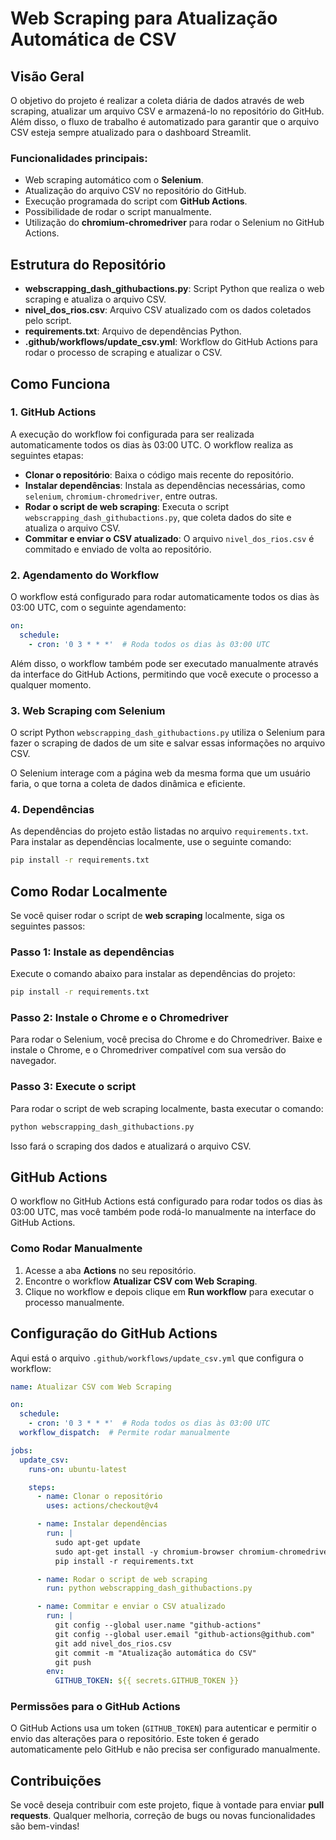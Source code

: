
# Web Scraping para Atualização Automática de CSV

## Visão Geral

O objetivo do projeto é realizar a coleta diária de dados através de web scraping, atualizar um arquivo CSV e armazená-lo no repositório do GitHub. Além disso, o fluxo de trabalho é automatizado para garantir que o arquivo CSV esteja sempre atualizado para o dashboard Streamlit.

### Funcionalidades principais:
- Web scraping automático com o **Selenium**.
- Atualização do arquivo CSV no repositório do GitHub.
- Execução programada do script com **GitHub Actions**.
- Possibilidade de rodar o script manualmente.
- Utilização do **chromium-chromedriver** para rodar o Selenium no GitHub Actions.

## Estrutura do Repositório

- **webscrapping_dash_githubactions.py**: Script Python que realiza o web scraping e atualiza o arquivo CSV.
- **nivel_dos_rios.csv**: Arquivo CSV atualizado com os dados coletados pelo script.
- **requirements.txt**: Arquivo de dependências Python.
- **.github/workflows/update_csv.yml**: Workflow do GitHub Actions para rodar o processo de scraping e atualizar o CSV.

## Como Funciona

### 1. **GitHub Actions**

A execução do workflow foi configurada para ser realizada automaticamente todos os dias às 03:00 UTC. O workflow realiza as seguintes etapas:

- **Clonar o repositório**: Baixa o código mais recente do repositório.
- **Instalar dependências**: Instala as dependências necessárias, como `selenium`, `chromium-chromedriver`, entre outras.
- **Rodar o script de web scraping**: Executa o script `webscrapping_dash_githubactions.py`, que coleta dados do site e atualiza o arquivo CSV.
- **Commitar e enviar o CSV atualizado**: O arquivo `nivel_dos_rios.csv` é commitado e enviado de volta ao repositório.

### 2. **Agendamento do Workflow**

O workflow está configurado para rodar automaticamente todos os dias às 03:00 UTC, com o seguinte agendamento:

```yaml
on:
  schedule:
    - cron: '0 3 * * *'  # Roda todos os dias às 03:00 UTC
```

Além disso, o workflow também pode ser executado manualmente através da interface do GitHub Actions, permitindo que você execute o processo a qualquer momento.

### 3. **Web Scraping com Selenium**

O script Python `webscrapping_dash_githubactions.py` utiliza o Selenium para fazer o scraping de dados de um site e salvar essas informações no arquivo CSV.

O Selenium interage com a página web da mesma forma que um usuário faria, o que torna a coleta de dados dinâmica e eficiente.

### 4. **Dependências**

As dependências do projeto estão listadas no arquivo `requirements.txt`. Para instalar as dependências localmente, use o seguinte comando:

```bash
pip install -r requirements.txt
```

## Como Rodar Localmente

Se você quiser rodar o script de **web scraping** localmente, siga os seguintes passos:

### Passo 1: Instale as dependências

Execute o comando abaixo para instalar as dependências do projeto:

```bash
pip install -r requirements.txt
```

### Passo 2: Instale o Chrome e o Chromedriver

Para rodar o Selenium, você precisa do Chrome e do Chromedriver. Baixe e instale o Chrome, e o Chromedriver compatível com sua versão do navegador.

### Passo 3: Execute o script

Para rodar o script de web scraping localmente, basta executar o comando:

```bash
python webscrapping_dash_githubactions.py
```

Isso fará o scraping dos dados e atualizará o arquivo CSV.

## GitHub Actions

O workflow no GitHub Actions está configurado para rodar todos os dias às 03:00 UTC, mas você também pode rodá-lo manualmente na interface do GitHub Actions.

### Como Rodar Manualmente

1. Acesse a aba **Actions** no seu repositório.
2. Encontre o workflow **Atualizar CSV com Web Scraping**.
3. Clique no workflow e depois clique em **Run workflow** para executar o processo manualmente.

## Configuração do GitHub Actions

Aqui está o arquivo `.github/workflows/update_csv.yml` que configura o workflow:

```yaml
name: Atualizar CSV com Web Scraping

on:
  schedule:
    - cron: '0 3 * * *'  # Roda todos os dias às 03:00 UTC
  workflow_dispatch:  # Permite rodar manualmente

jobs:
  update_csv:
    runs-on: ubuntu-latest

    steps:
      - name: Clonar o repositório
        uses: actions/checkout@v4

      - name: Instalar dependências
        run: |
          sudo apt-get update
          sudo apt-get install -y chromium-browser chromium-chromedriver
          pip install -r requirements.txt

      - name: Rodar o script de web scraping
        run: python webscrapping_dash_githubactions.py

      - name: Commitar e enviar o CSV atualizado
        run: |
          git config --global user.name "github-actions"
          git config --global user.email "github-actions@github.com"
          git add nivel_dos_rios.csv
          git commit -m "Atualização automática do CSV"
          git push
        env:
          GITHUB_TOKEN: ${{ secrets.GITHUB_TOKEN }}
```

### Permissões para o GitHub Actions

O GitHub Actions usa um token (`GITHUB_TOKEN`) para autenticar e permitir o envio das alterações para o repositório. Este token é gerado automaticamente pelo GitHub e não precisa ser configurado manualmente.

## Contribuições

Se você deseja contribuir com este projeto, fique à vontade para enviar **pull requests**. Qualquer melhoria, correção de bugs ou novas funcionalidades são bem-vindas!
